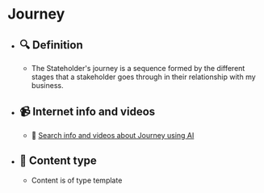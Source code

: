 # Journey
- ## 🔍 Definition
  - The Stateholder's journey is a sequence formed by the different stages that a stakeholder goes through in their relationship with my business.
- ## 📹 Internet info and videos
  - 🤖 [Search info and videos about Journey using AI](https://www.perplexity.ai/search?q=videos+about+Journey:+The+journey+of+the+stakeholder+is+a+sequence+formed+by+the+different+stages+through+which+a+stakeholder+goes+in+their+relationship+with+my+business.
)
- ## 📰 Content type 
  - Content is of type template
